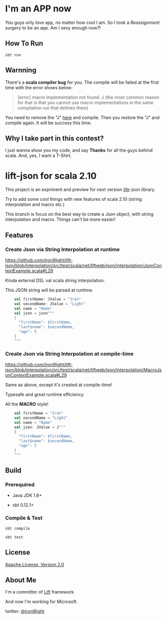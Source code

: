 I'm an APP now
==============

You guys only love app, no matter how cool I am.
So I took a *Reassignment surgery* to be an app. Am I sexy enough now?!

How To Run
----------

`sbt run`

Warnning
--------
There's a **scala compiler bug** for you.
The compile will be failed at the first time with the error shows below:

> [error] macro implementation not found: J (the most common reason for that is that you cannot use macro implementations in the same compilation run that defines them)

You need to remove the "J" [here](https://github.com/iron9light/lift-json/blob/contest/src/main/scala/net/liftweb/json/app/MyApp.scala#L14) and compile. Then you restore the "J" and compile again. It will be success this time.

Why I take part in this contest?
--------------------------------

I just wanna show you my code, and say **Thanks** for all the guys behind scala.
And, yes, I want a T-Shirt.



lift-json for scala 2.10
========================

This project is an expriment and preview for next version [life](http://liftweb.net)-json library.

Try to add some cool things with new features of scala 2.10 (string interpolation and macro etc.)

This branch is focus on the best way to create a Json object, with string interpolation and macro.
Things can't be more easier!

Features
--------

### Create Json via String Interpolation at runtime

https://github.com/iron9light/lift-json/blob/interpolation/src/test/scala/net/liftweb/json/interpolation/JsonContextExample.scala#L29

Kinda external DSL val scala string interpolation.

This JSON string will be parsed at runtime.

```scala
    val firstName: JValue = "Iron"
    val secondName: JValue = "Light"
    val name = "Name"
    val json = json"""
    {
      "firstName": $firstName,
      "last$name": $secondName,
      "age": 5
    }
    """
```

### Create Json via String Interpolation at compile-time

https://github.com/iron9light/lift-json/blob/interpolation/src/test/scala/net/liftweb/json/interpolation/MacroJsonContextExample.scala#L29

Same as above, except it's created at compile-time!

Typesafe and great runtime efficiency.

All the **MACRO** style!

```scala
    val firstName = "Iron"
    val secondName = "Light"
    val name = "Name"
    val json: JValue = J"""
    {
      "firstName": $firstName,
      "last$name": $secondName,
      "age": 5
    }
    """
```

Build
-----

### Prerequired

* Java JDK 1.6+

* sbt 0.12.1+

### Compile & Test

`sbt compile`

`sbt test`

License
-------

[Apache License, Version 2.0](http://www.apache.org/licenses/LICENSE-2.0)

About Me
--------

I'm a committer of [Lift](http://liftweb.net) framework.

And now I'm working for Microsoft.

twitter: [@iron9light](https://twitter.com/iron9light)